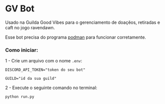 # GV Bot 

Usado na Guilda Good Vibes para o gerenciamento de doaçẽos, retiradas e caft no jogo ravendawn.

Esse bot precisa do programa [podman](https://podman.io/) para funcionar corretamente.

### Como iniciar:
1 - Crie um arquivo com o nome `.env`:
```env
DISCORD_API_TOKEN="token do seu bot"

GUILD="id da sua guild"
```

2 - Execute o seguinte comando no terminal:
```bash
python run.py

```
